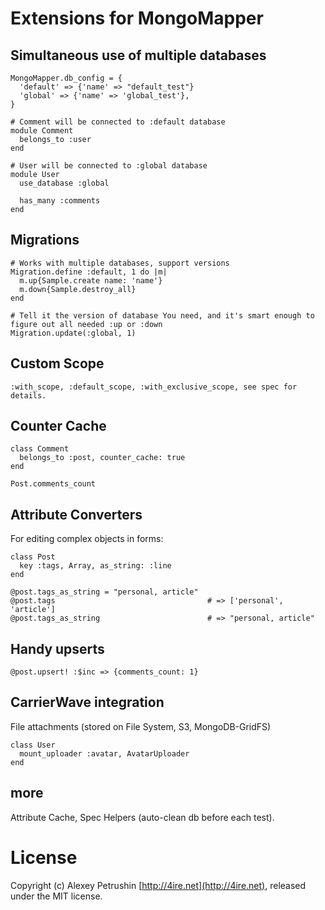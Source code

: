 # Extensions for MongoMapper

## Simultaneous use of multiple databases

    MongoMapper.db_config = {
      'default' => {'name' => "default_test"}
      'global' => {'name' => 'global_test'},      
    }

    # Comment will be connected to :default database
    module Comment
      belongs_to :user
    end

    # User will be connected to :global database
    module User
      use_database :global
      
      has_many :comments
    end
    
## Migrations

    # Works with multiple databases, support versions
    Migration.define :default, 1 do |m|
      m.up{Sample.create name: 'name'}
      m.down{Sample.destroy_all}
    end
    
    # Tell it the version of database You need, and it's smart enough to figure out all needed :up or :down
    Migration.update(:global, 1)
    

## Custom Scope
    :with_scope, :default_scope, :with_exclusive_scope, see spec for details.
    
## Counter Cache

    class Comment
      belongs_to :post, counter_cache: true
    end
    
    Post.comments_count
    
## Attribute Converters

For editing complex objects in forms:

    class Post
      key :tags, Array, as_string: :line
    end
    
    @post.tags_as_string = "personal, article"
    @post.tags                                  # => ['personal', 'article']
    @post.tags_as_string                        # => "personal, article"
    
## Handy upserts

    @post.upsert! :$inc => {comments_count: 1}
    
## CarrierWave integration

File attachments (stored on File System, S3, MongoDB-GridFS)

    class User
      mount_uploader :avatar, AvatarUploader
    end
    
## more

Attribute Cache, Spec Helpers (auto-clean db before each test).

# License

Copyright (c) Alexey Petrushin [http://4ire.net](http://4ire.net), released under the MIT license.